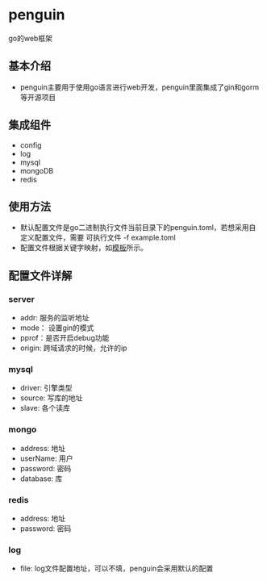 # penguin
go的web框架

## 基本介绍
* penguin主要用于使用go语言进行web开发，penguin里面集成了gin和gorm等开源项目

## 集成组件
* config  
* log  
* mysql  
* mongoDB
* redis

## 使用方法
* 默认配置文件是go二进制执行文件当前目录下的penguin.toml，若想采用自定义配置文件，需要 可执行文件 -f example.toml  
* 配置文件根据关键字映射，如[模板][模板]所示。

[模板]:./penguin.toml

## 配置文件详解
### server
* addr: 服务的监听地址
* mode： 设置gin的模式
* pprof：是否开启debug功能
* origin: 跨域请求的时候，允许的ip

### mysql
* driver: 引擎类型
* source: 写库的地址
* slave: 各个读库

### mongo
* address: 地址
* userName: 用户
* password: 密码
* database: 库

### redis
* address: 地址
* password: 密码

### log
* file: log文件配置地址，可以不填，penguin会采用默认的配置
